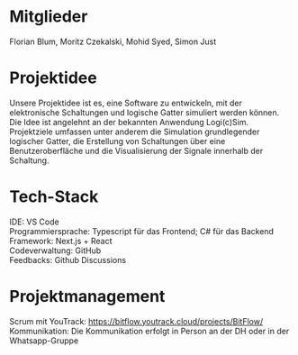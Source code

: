 # Mitglieder
Florian Blum, Moritz Czekalski, Mohid Syed, Simon Just  

# Projektidee
Unsere Projektidee ist es, eine Software zu entwickeln, mit der elektronische Schaltungen und logische Gatter simuliert werden können. Die Idee ist angelehnt an der bekannten Anwendung Logi(c)Sim.
Projektziele umfassen unter anderem die Simulation grundlegender logischer Gatter, die Erstellung von Schaltungen über eine Benutzeroberfläche und die Visualisierung der Signale innerhalb der Schaltung.

# Tech-Stack
IDE: VS Code  
Programmiersprache: Typescript für das Frontend; C# für das Backend  
Framework: Next.js + React  
Codeverwaltung: GitHub  
Feedbacks: Github Discussions  

# Projektmanagement
Scrum mit YouTrack: https://bitflow.youtrack.cloud/projects/BitFlow/  
Kommunikation: Die Kommunikation erfolgt in Person an der DH oder in der Whatsapp-Gruppe  
